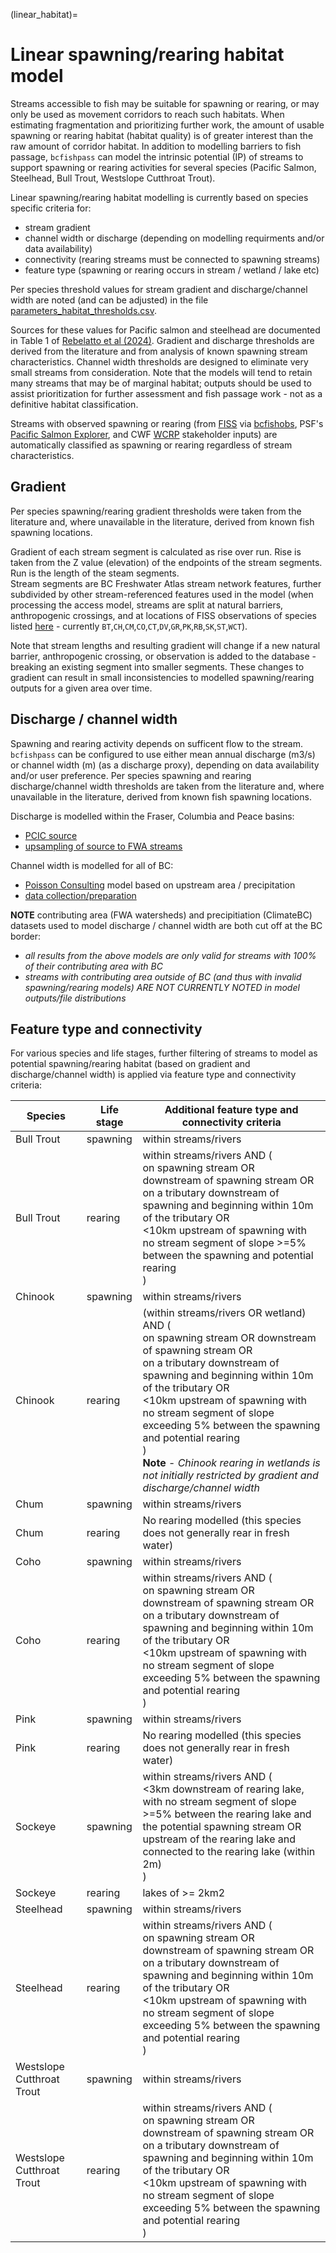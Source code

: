 (linear_habitat)=
# Linear spawning/rearing habitat model

Streams accessible to fish may be suitable for spawning or rearing, or may only be used as movement corridors to reach such habitats. When estimating fragmentation and prioritizing further work, the amount of usable spawning or rearing habitat (habitat quality) is of greater interest than the raw amount of corridor habitat. In addition to modelling barriers to fish passage, `bcfishpass` can model the intrinsic potential (IP) of streams to support spawning or rearing activities for several species (Pacific Salmon, Steelhead, Bull Trout, Westslope Cutthroat Trout).

Linear spawning/rearing habitat modelling is currently based on species specific criteria for:

- stream gradient
- channel width or discharge (depending on modelling requirments and/or data availability)
- connectivity (rearing streams must be connected to spawning streams)
- feature type (spawning or rearing occurs in stream / wetland / lake etc)

Per species threshold values for stream gradient and discharge/channel width are noted (and can be adjusted) in the file [parameters_habitat_thresholds.csv](
https://github.com/smnorris/bcfishpass/blob/main/parameters/example_testing/parameters_habitat_thresholds.csv).

Sources for these values for Pacific salmon and steelhead are documented in Table 1 of [Rebelatto et al (2024)](https://cwf-fcf.org/en/resources/research-papers/BC_report_formatted_final.pdf). Gradient and discharge thresholds are derived from the literature and from analysis of known spawning stream characteristics. Channel width thresholds are designed to eliminate very small streams from consideration. Note that the models will tend to retain many streams that may be of marginal habitat; outputs should be used to assist prioritization for further assessment and fish passage work - not as a definitive habitat classification.

Streams with observed spawning or rearing (from [FISS](https://catalogue.data.gov.bc.ca/dataset/known-bc-fish-observations-and-bc-fish-distributions) via [bcfishobs](https://github.com/smnorris/bcfishobs), PSF's [Pacific Salmon Explorer](https://www.salmonexplorer.ca), and CWF [WCRP](https://www.globalconservationsolutions.com/wp-content/uploads/2022/03/CWF-WCRP-Guide.pdf) stakeholder inputs) are automatically classified as spawning or rearing regardless of stream characteristics.

## Gradient

Per species spawning/rearing gradient thresholds were taken from the literature and, where unavailable in the literature, derived from known fish spawning locations.

Gradient of each stream segment is calculated as rise over run. Rise is taken from the Z value (elevation) of the endpoints of the stream segments. Run is the length of the steam segments.  
Stream segments are BC Freshwater Atlas stream network features, further subdivided by other stream-referenced features used in the model (when processing the access model, streams are split at natural barriers, anthropogenic crossings, and at locations of FISS observations of species listed [here](https://github.com/smnorris/bcfishpass/blob/main/model/01_access/sql/load_observations.sql) - currently `BT`,`CH`,`CM`,`CO`,`CT`,`DV`,`GR`,`PK`,`RB`,`SK`,`ST`,`WCT`).  

Note that stream lengths and resulting gradient will change if a new natural barrier, anthropogenic crossing, or observation is added to the database - breaking an existing segment into smaller segments. These changes to gradient can result in small inconsistencies to modelled spawning/rearing outputs for a given area over time.



## Discharge / channel width

Spawning and rearing activity depends on sufficent flow to the stream. `bcfishpass` can be configured to use either mean annual discharge (m3/s) or channel width (m) (as a discharge proxy), depending on data availability and/or user preference. 
Per species spawning and rearing discharge/channel width thresholds are taken from the literature and, where unavailable in the literature, derived from known fish spawning locations. 

Discharge is modelled within the Fraser, Columbia and Peace basins:  

- [PCIC source](https://www.pacificclimate.org/data/gridded-hydrologic-model-output)
- [upsampling of source to FWA streams](https://github.com/smnorris/fwapg/tree/main/extras/discharge)

Channel width is modelled for all of BC:  

- [Poisson Consulting](https://www.poissonconsulting.ca/temporary-hidden-link/859859031/channel-width-21b/) model based on upstream area / precipitation
- [data collection/preparation](https://github.com/smnorris/fwapg/tree/main/extras/channel_width)

**NOTE** contributing area (FWA watersheds) and precipitiation (ClimateBC) datasets used to model discharge / channel width are both cut off at the BC border:

- *all results from the above models are only valid for streams with 100% of their contributing area with BC*
- *streams with contributing area outside of BC (and thus with invalid spawning/rearing models) ARE NOT CURRENTLY NOTED in model outputs/file distributions*



## Feature type and connectivity

For various species and life stages, further filtering of streams to model as potential spawning/rearing habitat (based on gradient and discharge/channel width) is applied via feature type and connectivity criteria:

| Species | Life stage | Additional feature type and connectivity criteria |
|---------|------------|--------------------------------|
| Bull Trout | spawning   | within streams/rivers
| Bull Trout | rearing    | within streams/rivers AND ( <br> on spawning stream OR <br> downstream of spawning stream OR <br> on a tributary downstream of spawning and beginning within 10m of the tributary OR <br> <10km upstream of spawning with no stream segment of slope >=5% between the spawning and potential rearing <br>)   |
| Chinook | spawning   | within streams/rivers          |
| Chinook | rearing    | (within streams/rivers OR wetland) AND (<br> on spawning stream OR downstream of spawning stream OR <br> on a tributary downstream of spawning and beginning within 10m of the tributary OR <br> <10km upstream of spawning with no stream segment of slope exceeding 5% between the spawning and potential rearing <br> )<br>  **Note** - *Chinook rearing in wetlands is not initially restricted by gradient and discharge/channel width*|
| Chum | spawning   | within streams/rivers
| Chum | rearing    | No rearing modelled (this species does not generally rear in fresh water)   |
| Coho | spawning   | within streams/rivers
| Coho | rearing    | within streams/rivers AND ( <br> on spawning stream OR <br> downstream of spawning stream OR <br> on a tributary downstream of spawning and beginning within 10m of the tributary OR <br> <10km upstream of spawning with no stream segment of slope exceeding 5% between the spawning and potential rearing <br> )  |
| Pink | spawning   | within streams/rivers
| Pink | rearing    | No rearing modelled (this species does not generally rear in fresh water)   |
| Sockeye | spawning   | within streams/rivers AND ( <br> <3km downstream of rearing lake, with no stream segment of slope >=5% between the rearing lake and the potential spawning stream OR <br> upstream of the rearing lake and connected to the rearing lake (within 2m) <br>)|
| Sockeye | rearing    | lakes of >= 2km2   |
| Steelhead | spawning   | within streams/rivers          |
| Steelhead | rearing    | within streams/rivers AND ( <br> on spawning stream OR <br> downstream of spawning stream OR <br> on a tributary downstream of spawning and beginning within 10m of the tributary OR <br> <10km upstream of spawning with no stream segment of slope exceeding 5% between the spawning and potential rearing <br> ) |
| Westslope Cutthroat Trout | spawning   | within streams/rivers          |
| Westslope Cutthroat Trout | rearing    | within streams/rivers AND ( <br> on spawning stream OR <br> downstream of spawning stream OR <br> on a tributary downstream of spawning and beginning within 10m of the tributary OR <br> <10km upstream of spawning with no stream segment of slope exceeding 5% between the spawning and potential rearing <br> )   |
